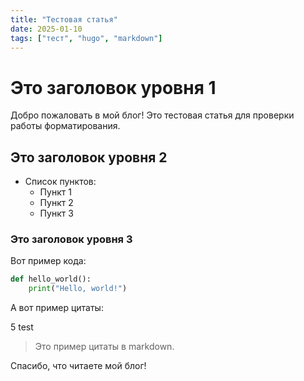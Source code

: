 ```yaml
---
title: "Тестовая статья"
date: 2025-01-10
tags: ["тест", "hugo", "markdown"]
---
```


# Это заголовок уровня 1

Добро пожаловать в мой блог! Это тестовая статья для проверки работы форматирования.

## Это заголовок уровня 2

- Список пунктов:
  - Пункт 1
  - Пункт 2
  - Пункт 3

### Это заголовок уровня 3

Вот пример кода:
```python
def hello_world():
    print("Hello, world!")
```

А вот пример цитаты:

5 test

> Это пример цитаты в markdown.

Спасибо, что читаете мой блог!